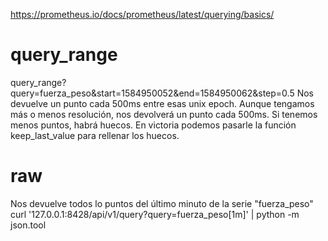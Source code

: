 https://prometheus.io/docs/prometheus/latest/querying/basics/


# query_range
query_range?query=fuerza_peso&start=1584950052&end=1584950062&step=0.5
Nos devuelve un punto cada 500ms entre esas unix epoch.
Aunque tengamos más o menos resolución, nos devolverá un punto cada 500ms.
Si tenemos menos puntos, habrá huecos.
En victoria podemos pasarle la función keep_last_value para rellenar los huecos.


# raw
Nos devuelve todos lo puntos del último minuto de la serie "fuerza_peso"
curl '127.0.0.1:8428/api/v1/query?query=fuerza_peso[1m]' | python -m json.tool
